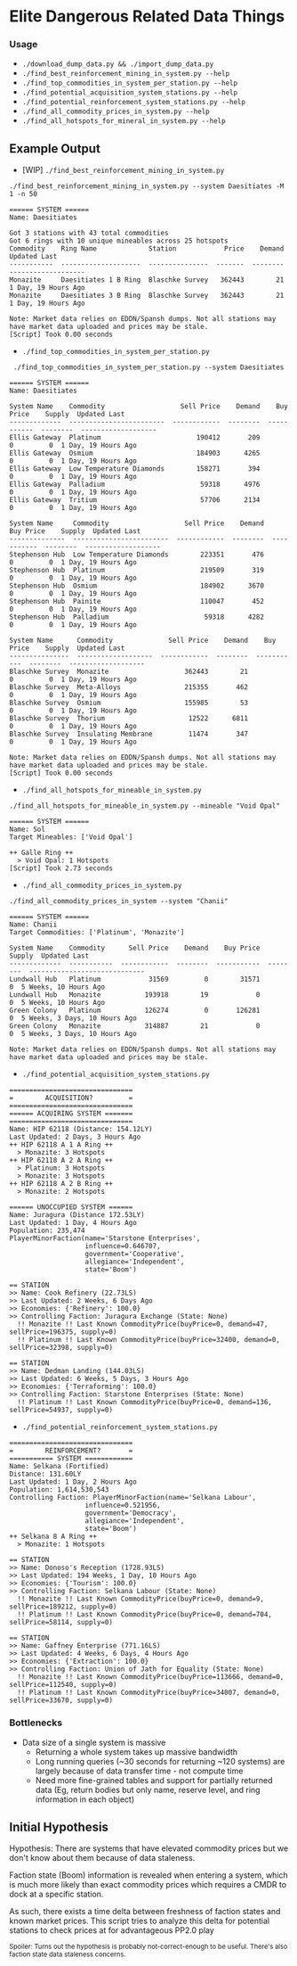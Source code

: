 # Elite Dangerous Related Data Things

### Usage
- `./download_dump_data.py && ./import_dump_data.py`
- `./find_best_reinforcement_mining_in_system.py --help`
- `./find_top_commodities_in_system_per_station.py --help`
- `./find_potential_acquisition_system_stations.py --help`
- `./find_potential_reinforcement_system_stations.py --help`
- `./find_all_commodity_prices_in_system.py --help`
- `./find_all_hotspots_for_mineral_in_system.py --help`

## Example Output
- \[WIP\] `./find_best_reinforcement_mining_in_system.py`
```
./find_best_reinforcement_mining_in_system.py --system Daesitiates -M 1 -n 50

====== SYSTEM ======
Name: Daesitiates

Got 3 stations with 43 total commodities
Got 6 rings with 10 unique mineables across 25 hotspots
Commodity    Ring Name             Station            Price    Demand  Updated Last
-----------  --------------------  ---------------  -------  --------  -------------------
Monazite     Daesitiates 1 B Ring  Blaschke Survey   362443        21  1 Day, 19 Hours Ago
Monazite     Daesitiates 3 B Ring  Blaschke Survey   362443        21  1 Day, 19 Hours Ago

Note: Market data relies on EDDN/Spansh dumps. Not all stations may have market data uploaded and prices may be stale.
[Script] Took 0.00 seconds
```
- `./find_top_commodities_in_system_per_station.py`
```
 ./find_top_commodities_in_system_per_station.py --system Daesitiates

====== SYSTEM ======
Name: Daesitiates

System Name    Commodity                   Sell Price    Demand    Buy Price    Supply  Updated Last
-------------  ------------------------  ------------  --------  -----------  --------  -------------------
Ellis Gateway  Platinum                        190412       209            0         0  1 Day, 19 Hours Ago
Ellis Gateway  Osmium                          184903      4265            0         0  1 Day, 19 Hours Ago
Ellis Gateway  Low Temperature Diamonds        158271       394            0         0  1 Day, 19 Hours Ago
Ellis Gateway  Palladium                        59318      4976            0         0  1 Day, 19 Hours Ago
Ellis Gateway  Tritium                          57706      2134            0         0  1 Day, 19 Hours Ago

System Name     Commodity                   Sell Price    Demand    Buy Price    Supply  Updated Last
--------------  ------------------------  ------------  --------  -----------  --------  -------------------
Stephenson Hub  Low Temperature Diamonds        223351       476            0         0  1 Day, 19 Hours Ago
Stephenson Hub  Platinum                        219509       319            0         0  1 Day, 19 Hours Ago
Stephenson Hub  Osmium                          184902      3670            0         0  1 Day, 19 Hours Ago
Stephenson Hub  Painite                         110047       452            0         0  1 Day, 19 Hours Ago
Stephenson Hub  Palladium                        59318      4282            0         0  1 Day, 19 Hours Ago

System Name      Commodity              Sell Price    Demand    Buy Price    Supply  Updated Last
---------------  -------------------  ------------  --------  -----------  --------  -------------------
Blaschke Survey  Monazite                   362443        21            0         0  1 Day, 19 Hours Ago
Blaschke Survey  Meta-Alloys                215355       462            0         0  1 Day, 19 Hours Ago
Blaschke Survey  Osmium                     155985        53            0         0  1 Day, 19 Hours Ago
Blaschke Survey  Thorium                     12522      6811            0         0  1 Day, 19 Hours Ago
Blaschke Survey  Insulating Membrane         11474       347            0         0  1 Day, 19 Hours Ago

Note: Market data relies on EDDN/Spansh dumps. Not all stations may have market data uploaded and prices may be stale.
[Script] Took 0.00 seconds
```
- `./find_all_hotspots_for_mineable_in_system.py`
```
./find_all_hotspots_for_mineable_in_system.py --mineable "Void Opal"

====== SYSTEM ======
Name: Sol
Target Mineables: ['Void Opal']

++ Galle Ring ++
  > Void Opal: 1 Hotspots
[Script] Took 2.73 seconds
```
- `./find_all_commodity_prices_in_system.py`
```
./find_all_commodity_prices_in_system --system "Chanii"

====== SYSTEM ======
Name: Chanii
Target Commodities: ['Platinum', 'Monazite']

System Name    Commodity      Sell Price    Demand    Buy Price    Supply  Updated Last
-------------  -----------  ------------  --------  -----------  --------  -----------------------------
Lundwall Hub   Platinum            31569         0        31571         0  5 Weeks, 10 Hours Ago
Lundwall Hub   Monazite           193918        19            0         0  5 Weeks, 10 Hours Ago
Green Colony   Platinum           126274         0       126281         0  5 Weeks, 3 Days, 10 Hours Ago
Green Colony   Monazite           314887        21            0         0  5 Weeks, 3 Days, 10 Hours Ago

Note: Market data relies on EDDN/Spansh dumps. Not all stations may have market data uploaded and prices may be stale.
```
- `./find_potential_acquisition_system_stations.py`
```
===============================
=        ACQUISITION?         =
===============================
====== ACQUIRING SYSTEM =======
===============================
Name: HIP 62118 (Distance: 154.12LY)
Last Updated: 2 Days, 3 Hours Ago
++ HIP 62118 A 1 A Ring ++
  > Monazite: 3 Hotspots
++ HIP 62118 A 2 A Ring ++
  > Platinum: 3 Hotspots
  > Monazite: 3 Hotspots
++ HIP 62118 A 2 B Ring ++
  > Monazite: 2 Hotspots

====== UNOCCUPIED SYSTEM ======
Name: Juragura (Distance 172.53LY)
Last Updated: 1 Day, 4 Hours Ago
Population: 235,474
PlayerMinorFaction(name='Starstone Enterprises',
                   influence=0.646707,
                   government='Cooperative',
                   allegiance='Independent',
                   state='Boom')

== STATION
>> Name: Cook Refinery (22.73LS)
>> Last Updated: 2 Weeks, 6 Days Ago
>> Economies: {'Refinery': 100.0}
>> Controlling Faction: Juragura Exchange (State: None)
  !! Monazite !! Last Known CommodityPrice(buyPrice=0, demand=47, sellPrice=196375, supply=0)
  !! Platinum !! Last Known CommodityPrice(buyPrice=32400, demand=0, sellPrice=32398, supply=0)

== STATION
>> Name: Dedman Landing (144.03LS)
>> Last Updated: 6 Weeks, 5 Days, 3 Hours Ago
>> Economies: {'Terraforming': 100.0}
>> Controlling Faction: Starstone Enterprises (State: None)
  !! Platinum !! Last Known CommodityPrice(buyPrice=0, demand=136, sellPrice=54937, supply=0)
```

- `./find_potential_reinforcement_system_stations.py`
```
===============================
=        REINFORCEMENT?       =
=========== SYSTEM ============
Name: Selkana (Fortified)
Distance: 131.60LY
Last Updated: 1 Day, 2 Hours Ago
Population: 1,614,530,543
Controlling Faction: PlayerMinorFaction(name='Selkana Labour',
                   influence=0.521956,
                   government='Democracy',
                   allegiance='Independent',
                   state='Boom')
++ Selkana 8 A Ring ++
  > Monazite: 1 Hotspots

== STATION
>> Name: Donoso's Reception (1728.93LS)
>> Last Updated: 194 Weeks, 1 Day, 10 Hours Ago
>> Economies: {'Tourism': 100.0}
>> Controlling Faction: Selkana Labour (State: None)
  !! Monazite !! Last Known CommodityPrice(buyPrice=0, demand=9, sellPrice=189212, supply=0)
  !! Platinum !! Last Known CommodityPrice(buyPrice=0, demand=704, sellPrice=58114, supply=0)

== STATION
>> Name: Gaffney Enterprise (771.16LS)
>> Last Updated: 4 Weeks, 6 Days, 4 Hours Ago
>> Economies: {'Extraction': 100.0}
>> Controlling Faction: Union of Jath for Equality (State: None)
  !! Monazite !! Last Known CommodityPrice(buyPrice=113666, demand=0, sellPrice=112540, supply=0)
  !! Platinum !! Last Known CommodityPrice(buyPrice=34007, demand=0, sellPrice=33670, supply=0)
```

### Bottlenecks
- Data size of a single system is massive
  - Returning a whole system takes up massive bandwidth
  - Long running queries (~30 seconds for returning ~120 systems) are largely because of data transfer time - not compute time
  - Need more fine-grained tables and support for partially returned data (Eg, return bodies but only name, reserve level, and ring information in each object)

## Initial Hypothesis
Hypothesis: There are systems that have elevated commodity prices but we don't know about them because of data staleness.

Faction state (Boom) information is revealed when entering a system, which is much more likely than exact
commodity prices which requires a CMDR to dock at a specific station.

As such, there exists a time delta between freshness of faction states and known market prices.
This script tries to analyze this delta for potential stations to check prices at for advantageous PP2.0 play

<sub>Spoiler: Turns out the hypothesis is probably not-correct-enough to be useful. There's also faction state data staleness concerns.</sub>
